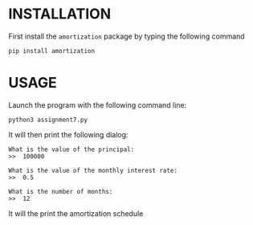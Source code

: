 # INSTALLATION

First install the `amortization` package by typing the following command

```pip install amortization```

# USAGE

Launch the program with the following command line:

```python3 assignment7.py```

It will then print the following dialog:
````
What is the value of the principal:
>>  100000

What is the value of the monthly interest rate:
>>  0.5

What is the number of months:
>>  12
````

It will the print the amortization schedule
